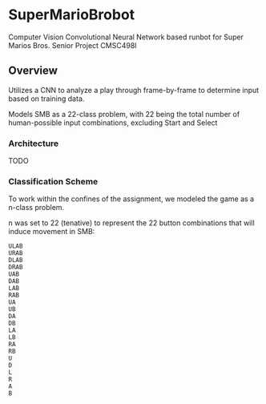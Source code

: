 # SuperMarioBrobot
Computer Vision Convolutional Neural Network based runbot for Super Marios Bros. 
Senior Project CMSC498I

## Overview
Utilizes a CNN to analyze a play through frame-by-frame to determine input based on training data.

Models SMB as a 22-class problem, with 22 being the total number of human-possible input combinations, excluding Start and Select

### Architecture
TODO

### Classification Scheme
To work within the confines of the assignment, we modeled the game as a n-class problem.

n was set to 22 (tenative) to represent the 22 button combinations that will induce movement in SMB:
```
ULAB
URAB
DLAB
DRAB
UAB
DAB
LAB
RAB
UA
UB
DA
DB
LA
LB
RA
RB
U
D
L
R
A
B
```


